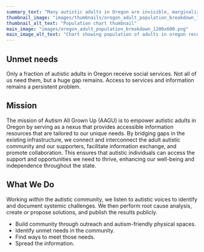 ```yaml
---
summary_text: "Many autistic adults in Oregon are invisible, marginalized, and struggling. We can fix this."
thumbnail_image: "images/thumbnails/oregon_adult_population_breakdown_1200x600_thumbnail.jpg"
thumbnail_alt_text: "Population chart thumbnail"
main_image: "images/oregon_adult_population_breakdown_1200x600.png"
main_image_alt_text: "Chart showing population of adults in oregon receiving I/DD services and/or autistic."
---
```


## Unmet needs
Only a fraction of autistic adults in Oregon receive social services. Not all of us need them, but a huge gap remains. Access to services and information remains a persistent problem.

## Mission
The mission of Autism All Grown Up (AAGU) is to empower autistic adults in Oregon by serving as a nexus that provides accessible information resources that are tailored to our unique needs. By bridging gaps in the existing infrastructure, we connect and interconnect the adult autistic community and our supporters, facilitate information exchange, and promote collaboration. This ensures that autistic individuals can access the support and opportunities we need to thrive, enhancing our well-being and independence throughout the state.

## What We Do
Working _within_ the autistic community, we listen to autistic voices to identify and document systemic challenges. We then 
perform root cause analysis, create or propose solutions, and publish the results publicly.

- Build community through outreach and autism-friendly physical spaces.
- Identify unmet needs in the community.
- Find ways to meet those needs.
- Spread the information.
